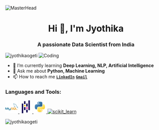![MasterHead](https://camo.githubusercontent.com/5a51e293c9f568a66c3ccf3f4eb397c77706120b077be0cabca9f0bd271374dd/68747470733a2f2f6d656469612e6c6963646e2e636f6d2f646d732f696d6167652f4334443132415145536a37322d733567454b672f61727469636c652d636f7665725f696d6167652d736872696e6b5f3630305f323030302f302f313632363735333836373131303f653d3231343734383336343726763d6265746126743d4b6637594175775a74794347594c4e63682d4d676335654f432d376837754c5f646e424149677341465251)
<h1 align="center">Hi 👋, I'm Jyothika</h1>
<h3 align="center">A passionate Data Scientist from India</h3>
<img align="right" alt="Coding" width="400" src="https://user-images.githubusercontent.com/59734313/157189039-c09b3e38-9f42-42c0-ab54-14f1574190a7.gif">

<p align="left"> <img src="https://komarev.com/ghpvc/?username=jyothikaogeti&label=Profile%20views&color=0e75b6&style=flat" alt="jyothikaogeti" /> </p>

- 🌱 I’m currently learning **Deep Learning, NLP, Artificial Intelligence**
- 💬 Ask me about **Python, Machine Learning**
- 📫 How to reach me **<code><a href="https://www.linkedin.com/in/jyothikaogeti/">LinkedIn</a></code>** **<code>[Gmail](mailto:ogetijyothika2002@gmail.com)</code>** 
  
<p align="left">
</p>

<h3 align="left">Languages and Tools:</h3>
<p align="left"> <a href="https://www.mysql.com/" target="_blank" rel="noreferrer"> <img src="https://raw.githubusercontent.com/devicons/devicon/master/icons/mysql/mysql-original-wordmark.svg" alt="mysql" width="40" height="40"/> </a> <a href="https://pandas.pydata.org/" target="_blank" rel="noreferrer"> <img src="https://raw.githubusercontent.com/devicons/devicon/2ae2a900d2f041da66e950e4d48052658d850630/icons/pandas/pandas-original.svg" alt="pandas" width="40" height="40"/> </a> <a href="https://www.python.org" target="_blank" rel="noreferrer"> <img src="https://raw.githubusercontent.com/devicons/devicon/master/icons/python/python-original.svg" alt="python" width="40" height="40"/> </a> <a href="https://scikit-learn.org/" target="_blank" rel="noreferrer"> <img src="https://upload.wikimedia.org/wikipedia/commons/0/05/Scikit_learn_logo_small.svg" alt="scikit_learn" width="40" height="40"/> </a> </p>

<p><img align="center" src="https://github-readme-streak-stats.herokuapp.com/?user=jyothikaogeti&" alt="jyothikaogeti" /></p>
